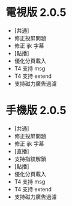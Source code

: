 # 電視版 2.0.5

* [共通]
* 修正投屏問題
* 修正 ijk 字幕
* [點播]
* 優化分頁載入
* T4 支持 msg
* T4 支持 extend
* 支持磁力廣告過濾

# 手機版 2.0.5

* [共通]
* 修正投屏問題
* 修正 ijk 字幕
* [直播]
* 支持指紋解鎖
* [點播]
* 優化分頁載入
* T4 支持 msg
* T4 支持 extend
* 支持磁力廣告過濾
